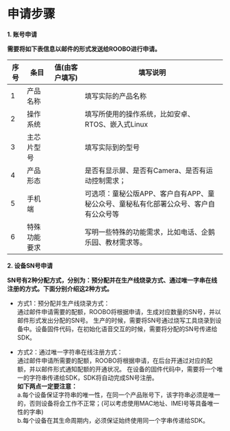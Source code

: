 
申请步骤
=
**1. 账号申请**  

**需要将如下表信息以邮件的形式发送给ROOBO进行申请。**

序号 | 条目 | 值(由客户填写) | 填写说明  
------------ | ------------ | ------------ | ------------
1 | 产品名称 | |填写实际的产品名称
2 | 操作系统 | |填写所使用的操作系统，比如安卓、RTOS、嵌入式Linux
3 | 主芯片型号 | |填写实际到的型号
4 | 产品形态 | |是否有显示屏、是否有Camera、是否有运动控制需求；
5 | 手机端 | |可选项：童秘公版APP、客户自有APP、童秘公众号、童秘私有化部署公众号、客户自有公众号等
6 | 特殊功能要求 | |写明一些特殊的功能需求，比如电话、企鹅乐园、教材需求等。  

**2. 设备SN号申请**  

**SN号有2种分配方式，分别为：预分配并在生产线烧录方式、通过唯一字串在线注册的方式。下面分别介绍这2种方式。**  

- 方式1：预分配并生产线烧录方式：  
  通过邮件申请需要的配额，ROOBO将根据申请，生成对应数量的SN号，并以邮件形式发出分配的SN号。
	生产的时候，需要将SN号通过烧写工具烧录到设备中。设备固件代码，在初始化语音交互的时候，需要将分配的SN号传递给SDK。

- 方式2：通过唯一字符串在线注册方式：  
  通过邮件申请所需要的配额，ROOBO将根据申请，在后台开通过对应的配额，并以邮件形式通知配额的开通状况。
	在设备的固件代码中，需要将一个唯一的字符串传递给SDK，SDK将自动完成SN号注册。  
  **如下两点一定要注意：**  
  a.每个设备保证字符串的唯一性，在同一个产品账号下，该字符串必须是唯一的，否则设备将会工作不正常；(可以考虑使用MAC地址、IMEI号等具备唯一性的字串)  
  b.每个设备在其生命周期内，必须保证始终使用同一个字串传递给SDK。
